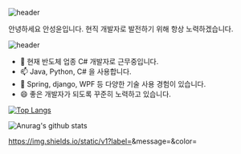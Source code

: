 <!--
**asy0239/asy0239** is a ✨ _special_ ✨ repository because its `README.md` (this file) appears on your GitHub profile.

Here are some ideas to get you started:

- 🔭 I’m currently working on ...
- 🌱 I’m currently learning ...
- 👯 I’m looking to collaborate on ...
- 🤔 I’m looking for help with ...
- 💬 Ask me about ... 
- 📫 How to reach me: ...
- 😄 Pronouns: ...
- ⚡ Fun fact: ...
-->

![header](https://capsule-render.vercel.app/api?type=waving&color=auto&height=300&section=header&text=Hellow%20World&fontSize=90&animation=fadeIn&fontAlignY=38&desc=CSharp%20Python%20Java&descAlignY=51&descAlign=62)

안녕하세요 안성윤입니다. 현직 개발자로 발전하기 위해 항상 노력하겠습니다.

![header](https://capsule-render.vercel.app/api?type=rect&color=gradient&height=1)

- 🔭 현재 반도체 업종 C# 개발자로 근무중입니다.
- 📫 Java, Python, C# 을 사용합니다.
- 🌱 Spring, django, WPF 등 다양한 기술 사용 경험이 있습니다.
- 😄 좋은 개발자가 되도록 꾸준히 노력하고 있습니다.

[![Top Langs](https://github-readme-stats.vercel.app/api/top-langs/?username=asy0239)](https://github.com/anuraghazra/github-readme-stats)


![Anurag's github stats](https://github-readme-stats.vercel.app/api?username=asy0239&show_icons=true)

https://img.shields.io/static/v1?label=<LABEL>&message=<MESSAGE>&color=<COLOR>
